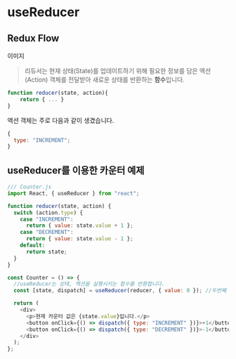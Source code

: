 # useReducer

## Redux Flow

이미지

> 리듀서는 현재 상태(State)를 업데이트하기 위해 필요한 정보를 담은 액션(Action) 객체를 전달받아 새로운 상태를 반환하는 **함수**입니다.

```js
function reducer(state, action){
    return { ... }
}
```

액션 객체는 주로 다음과 같이 생겼습니다.

```js
{
  type: "INCREMENT";
}
```

## useReducer를 이용한 카운터 예제

```js
/// Counter.js
import React, { useReducer } from "react";

function reducer(state, action) {
  switch (action.type) {
    case "INCREMENT":
      return { value: state.value + 1 };
    case "DECREMENT":
      return { value: state.value - 1 };
    default:
      return state;
  }
}

const Counter = () => {
  //useReducer는 상태, 액션을 실행시키는 함수를 반환합니다.
  const [state, dispatch] = useReducer(reducer, { value: 0 }); //두번째 인자는 초기 상태값입니다.

  return (
    <div>
      <p>현재 카운터 값은 {state.value}입니다.</p>
      <button onClick={() => dispatch({ type: "INCREMENT" })}>+1</button>
      <button onClick={() => dispatch({ type: "DECREMENT" })}>-1</button>
    </div>
  );
};
```
